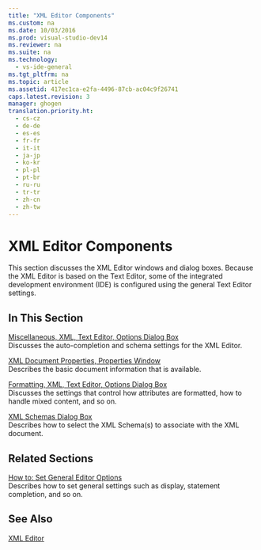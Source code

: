 ```yaml
---
title: "XML Editor Components"
ms.custom: na
ms.date: 10/03/2016
ms.prod: visual-studio-dev14
ms.reviewer: na
ms.suite: na
ms.technology: 
  - vs-ide-general
ms.tgt_pltfrm: na
ms.topic: article
ms.assetid: 417ec1ca-e2fa-4496-87cb-ac04c9f26741
caps.latest.revision: 3
manager: ghogen
translation.priority.ht: 
  - cs-cz
  - de-de
  - es-es
  - fr-fr
  - it-it
  - ja-jp
  - ko-kr
  - pl-pl
  - pt-br
  - ru-ru
  - tr-tr
  - zh-cn
  - zh-tw
---
```

# XML Editor Components
This section discusses the XML Editor windows and dialog boxes. Because the XML Editor is based on the Text Editor, some of the integrated development environment (IDE) is configured using the general Text Editor settings.  
  
## In This Section  
 [Miscellaneous, XML, Text Editor, Options Dialog Box](../VS_IDE/Miscellaneous--XML--Text-Editor--Options-Dialog-Box.md)  
 Discusses the auto-completion and schema settings for the XML Editor.  
  
 [XML Document Properties, Properties Window](../VS_IDE/XML-Document-Properties--Properties-Window.md)  
 Describes the basic document information that is available.  
  
 [Formatting, XML, Text Editor, Options Dialog Box](../VS_IDE/Formatting--XML--Text-Editor--Options-Dialog-Box.md)  
 Discusses the settings that control how attributes are formatted, how to handle mixed content, and so on.  
  
 [XML Schemas Dialog Box](../VS_IDE/XML-Schemas-Dialog-Box.md)  
 Describes how to select the XML Schema(s) to associate with the XML document.  
  
## Related Sections  
 [How to: Set General Editor Options](assetId:///704e4a7b-2162-4bed-8a47-f4f6ffec98c2)  
 Describes how to set general settings such as display, statement completion, and so on.  
  
## See Also  
 [XML Editor](../VS_IDE/XML-Editor.md)
